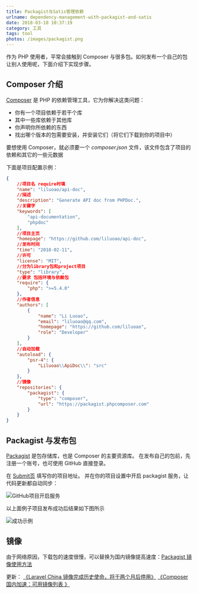 ```yaml
---
title: Packagist与Satis管理依赖
urlname: dependency-management-with-packagist-and-satis
date: 2018-03-18 10:37:19
category: 工具
tags: tool
photos: /images/packagist.png
---
```


作为 PHP 使用者，平常会接触到 Composer 与很多包。如何发布一个自己的包让别人使用呢，下面介绍下实现步骤。

<!-- more -->

## Composer 介绍

[Composer](https://docs.phpcomposer.com/00-intro.html) 是 PHP 的依赖管理工具，它为你解决这类问题：

- 你有一个项目依赖于若干个库
- 其中一些库依赖于其他库
- 你声明你所依赖的东西
- 找出哪个版本的包需要安装，并安装它们（将它们下载到你的项目中）

要想使用 Composer，就必须要一个 *composer.json* 文件，该文件包含了项目的依赖和其它的一些元数据

下面是项目配置示例：

```json
{
    //项目名 require时填
    "name": "liluoao/api-doc",
    //描述
    "description": "Generate API doc from PHPDoc.",
    //关键字
    "keywords": [
        "api-documentation",
        "phpdoc"
    ],
    //项目主页
    "homepage": "https://github.com/liluoao/api-doc",
    //发布时间
    "time": "2018-02-11",
    //许可
    "license": "MIT",
    //分为library包和project项目
    "type": "library",
    //要求 包括环境与依赖包
    "require": {
        "php": ">=5.4.0"
    },
    //作者信息
    "authors": [
        {
            "name": "Li Luoao",
            "email": "liluoao@qq.com",
            "homepage": "https://github.com/liluoao",
            "role": "Developer"
        }
    ],
    //自动加载
    "autoload": {
        "psr-4": {
            "Liluoao\\ApiDoc\\": "src"
        }
    },
    //镜像
    "repositories": {
        "packagist": {
            "type": "composer",
            "url": "https://packagist.phpcomposer.com"
        }
    }
}
```

## Packagist 与发布包

[Packagist](https://packagist.org/) 是包存储库，也是 Composer 的主要资源库。
在发布自己的包前，先注册一个账号，也可使用 GitHub 直接登录。

在 [Submit页](https://packagist.org/packages/submit) 填写你的项目地址。
并在你的项目设置中开启 packagist 服务，让代码更新都自动同步：

![GitHub项目开启服务](/images/composer-setting.png)

以上面例子项目发布成功后结果如下图所示

![成功示例](/images/packagist-final.png)

## 镜像

由于网络原因，下载包的速度很慢，可以替换为国内镜像提高速度：[Packagist 镜像使用方法](https://pkg.phpcomposer.com/#how-to-use-packagist-mirror)

更新：
[《Laravel China 镜像完成历史使命，将于两个月后停用》](https://learnku.com/articles/30758)
[《Composer 国内加速：可用镜像列表 》](https://learnku.com/php/wikis/30594)
